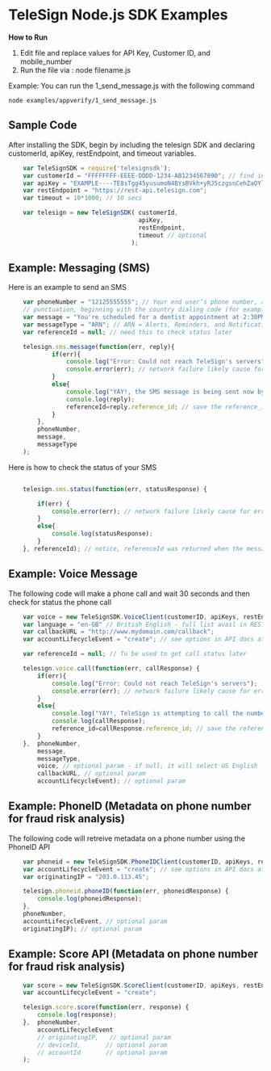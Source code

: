 TeleSign Node.js SDK Examples
=============================

**How to Run**

1. Edit file and replace values for API Key, Customer ID, and mobile_number
2. Run the file via : node filename.js

Example: You can run the 1_send_message.js with the following command

```
node examples/appverify/1_send_message.js
```


Sample Code
-----------

After installing the SDK, begin by including the telesign SDK and declaring customerId, apiKey, restEndpoint, and
timeout variables.

```javascript
    var TeleSignSDK = require('telesignsdk');
    var customerId = "FFFFFFFF-EEEE-DDDD-1234-AB1234567890"; // find in portal.telesign.com
    var apiKey = "EXAMPLE----TE8sTgg45yusumoN4BYsBVkh+yRJ5czgsnCehZaOYldPJdmFh6NeX8kunZ2zU1YWaUw/0wV6xfw==";
    var restEndpoint = "https://rest-api.telesign.com";
    var timeout = 10*1000; // 10 secs

    var telesign = new TeleSignSDK( customerId,
                                    apiKey,
                                    restEndpoint,
                                    timeout // optional
                                  );
```


Example: Messaging (SMS)
----------------------------------------

Here is an example to send an SMS

```javascript
    var phoneNumber = "12125555555"; // Your end user’s phone number, as a string of digits without spaces or
    // punctuation, beginning with the country dialing code (for example, “1” for North America)
    var message = "You're scheduled for a dentist appointment at 2:30PM.";
    var messageType = "ARN"; // ARN = Alerts, Reminders, and Notifications; OTP = One time password; MKT = Marketing
    var referenceId = null; // need this to check status later

    telesign.sms.message(function(err, reply){
            if(err){
                console.log("Error: Could not reach TeleSign's servers");
                console.error(err); // network failure likely cause for error
            }
            else{
                console.log("YAY!, the SMS message is being sent now by TeleSign!");
                console.log(reply);
                referenceId=reply.reference_id; // save the reference_id to check status of the message
            }
        },
        phoneNumber,
        message,
        messageType
    );
```

Here is how to check the status of your SMS

```javascript

    telesign.sms.status(function(err, statusResponse) {

        if(err) {
            console.error(err); // network failure likely cause for error
        }
        else{
            console.log(statusResponse);
        }
    }, referenceId); // notice, referenceId was returned when the message was sent
```


Example: Voice Message
-------------------------------------

The following code will make a phone call and wait 30 seconds and then check for status the phone call

```javascript
    var voice = new TeleSignSDK.VoiceClient(customerID, apiKeys, restEndpoint, timeout);
    var language = "en-GB" // British English - full list avail in REST docs ai developer.telesign.com
    var callbackURL = "http://www.mydomain.com/callback";
    var accountLifecycleEvent = "create"; // see options in API docs at developer.telesign.com

    var referenceId = null; // To be used to get call status later

    telesign.voice.call(function(err, callResponse) {
        if(err){
            console.log("Error: Could not reach TeleSign's servers");
            console.error(err); // network failure likely cause for error
        }
        else{
            console.log("YAY!, TeleSign is attempting to call the number provided!");
            console.log(callResponse);
            reference_id=callResponse.reference_id; // save the reference_id to check status of the message
        }
    },  phoneNumber,
        message,
        messageType,
        voice, // optional param - if null, it will select US English
        callbackURL, // optional param
        accountLifecycleEvent); // optional param

```


Example: PhoneID (Metadata on phone number for fraud risk analysis)
-------------------------------------------------------------------

The following code will retreive metadata on a phone number using the PhoneID API

```javascript
    var phoneid = new TeleSignSDK.PhoneIDClient(customerID, apiKeys, restEndpoint, timeout);
    var accountLifecycleEvent = "create"; // see options in API docs at developer.telesign.com
    var originatingIP = "203.0.113.45";

    telesign.phoneid.phoneID(function(err, phoneidResponse) {
        console.log(phoneidResponse);
    },
    phoneNumber,
    accountLifecycleEvent, // optional param
    originatingIP); // optional param
```


Example: Score API (Metadata on phone number for fraud risk analysis)
---------------------------------------------------------------------

```javascript
    var score = new TeleSignSDK.ScoreClient(customerID, apiKeys, restEndpoint, 10*1000);
    var accountLifecycleEvent = "create";

    telesign.score.score(function(err, response) {
        console.log(response);
    },  phoneNumber,
        accountLifecycleEvent
        // originatingIP,   // optional param
        // deviceId,       // optional param
        // accountId       // optional param
    );

```
